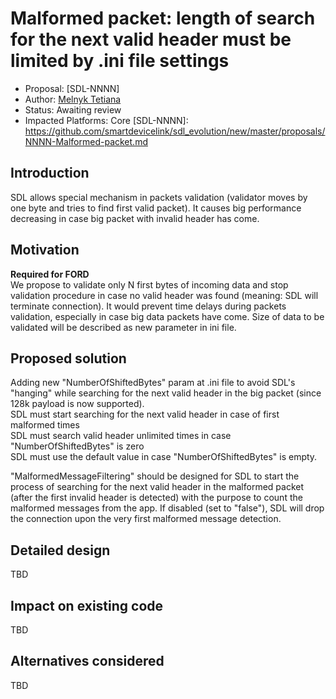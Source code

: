 # Malformed packet: length of search for the next valid header must be limited by .ini file settings

* Proposal: [SDL-NNNN]
* Author: [Melnyk Tetiana](https://github.com/TMelnyk)
* Status: Awaiting review
* Impacted Platforms: Core
[SDL-NNNN]: https://github.com/smartdevicelink/sdl_evolution/new/master/proposals/NNNN-Malformed-packet.md
## Introduction
SDL allows special mechanism in packets validation (validator moves by one byte and tries to find first valid packet).
It causes big performance decreasing in case big packet with invalid header has come.

## Motivation  
**Required for FORD**  
We propose to validate only N first bytes of incoming data and stop validation procedure in case no valid header was found (meaning: SDL will terminate connection). 
It would prevent time delays during packets validation, especially in case big data packets have come. 
Size of data to be validated will be described as new parameter in ini file.

## Proposed solution
Adding new "NumberOfShiftedBytes" param at .ini file to avoid SDL's "hanging" while searching for the next valid header in the big packet (since 128k payload is now supported).  
SDL must start searching for the next valid header in case of first malformed <NumberOfShiftedBytes> times  
SDL must search valid header unlimited times in case "NumberOfShiftedBytes" is zero  
SDL must use the default value in case "NumberOfShiftedBytes" is empty.

 "MalformedMessageFiltering" should be designed for SDL to start the process of searching for the next valid header in the malformed packet (after the first invalid header is detected) with the purpose to count the malformed messages from the app. 
 If disabled (set to "false"), SDL will drop the connection upon the very first malformed message detection. 


## Detailed design
TBD

## Impact on existing code
TBD

## Alternatives considered
TBD
